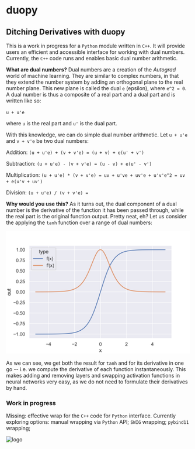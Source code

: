 # duopy
## Ditching Derivatives with duopy
This is a work in progress for a `Python` module written in `C++`. It will provide users an efficient and accessible interface for working with dual numbers. Currently, the `C++` code runs and enables basic dual number arithmetic.

**What are dual numbers?**
Dual numbers are a creation of the *Autograd* world of machine learning. They are similar to complex numbers, in that they extend the number system by adding an orthogonal plane to the real number plane. This new plane is called the dual `e` (epsilon), where `e^2 = 0`. A dual number is thus a composite of a real part and a dual part and is written like so:

`u + u'e`

where `u` is the real part and `u'` is the dual part.

With this knowledge, we can do simple dual number arithmetic. Let `u + u'e` and `v + v'e` be two dual numbers:

Addition: `(u + u'e) + (v + v'e) = (u + v) + e(u' + v')`

Subtraction: `(u + u'e) - (v + v'e) = (u - v) + e(u' - v')`

Multiplication: `(u + u'e) * (v + v'e) = uv + u've + uv'e + u'v'e^2 = uv + e(u'v + uv')`

Division: `(u + u'e) / (v + v'e) = `

**Why would you use this?**
As it turns out, the dual component of a dual number is the derivative of the function it has been passed through, while the real part is the original function output. Pretty neat, eh? Let us consider the applying the `tanh` function over a range of dual numbers:

![tanh](https://github.com/BenTenmann/duopy/blob/main/dual_.png)

As we can see, we get both the result for `tanh` and for its derivative in one go -- i.e. we compute the derivative of each function instantaneously. This makes adding and removing layers and swapping activation functions in neural networks very easy, as we do not need to formulate their derivatives by hand.


### Work in progress
 Missing: effective wrap for the `C++` code for `Python` interface. Currently exploring options: manual wrapping via `Python` API; `SWIG` wrapping; `pybind11` wrapping;
 
![logo](https://github.com/BenTenmann/PyHMM/blob/main/outtadabox.png)

